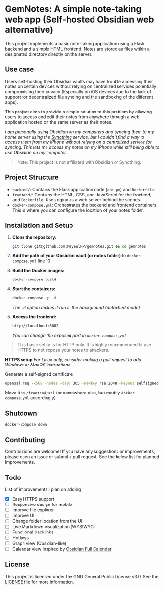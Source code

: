 # GemNotes: A simple note-taking web app (Self-hosted Obsidian web alternative)

This project implements a basic note-taking application using a Flask backend and a simple HTML frontend.  Notes are stored as files within a designated directory directly on the server.

## Use case

Users self-hosting their Obsidian vaults may have trouble accessing their notes on certain devices without relying on centralized services potentially compromising their privacy (Especially on iOS devices due to the lack of support for decentralized file syncing and the sandboxing of the different apps).

This project aims to provide a simple solution to this problem by allowing users to access and edit their notes from anywhere through a web application hosted on the same server as their notes.

*I am personally using Obsidian on my computers and syncing them to my home server using the [Syncthing](https://syncthing.net/) service, but I couldn't find a way to access them from my iPhone without relying on a centralized service for syncing. This lets me access my notes on my iPhone while still being able to use Obsidian on my computer.*

> Note: This project is not affiliated with Obsidian or Syncthing.

## Project Structure

* `backend/`: Contains the Flask application code (`api.py`) and `Dockerfile`.
* `frontend/`: Contains the HTML, CSS, and JavaScript for the frontend, and `Dockerfile`. Uses nginx as a web server behind the scenes.
* `docker-compose.yml`: Orchestrates the backend and frontend containers. This is where you can configure the location of your notes folder.


## Installation and Setup

1. **Clone the repository:**
   ```bash
   git clone git@github.com:MayeulHP/gemnotes.git && cd gemnotes
   ```

2. **Add the path of your Obsidian vault (or notes folder)**
   In `docker-compose.yml` line 10

3. **Build the Docker images:**
   ```bash
   docker-compose build
   ```

4. **Start the containers:**
   ```bash
   docker-compose up -d
   ```
   *The `-d` option makes it run in the background (detached mode)*

5. **Access the frontend:**
   ```bash
   http://localhost:8082
   ```
   *You can change the exposed port in `docker-compose.yml`*

> This basic setup is for HTTP only. It is highly recommended to use HTTPS to not expose your notes to attackers.

**HTTPS setup**
*For Linux only, consider making a pull request to add Windows or MacOS instructions*

Generate a self-signed certificate
```bash
openssl req -x509 -nodes -days 365 -newkey rsa:2048 -keyout selfsigned.key -out selfsigned.crt
```

Move it to `/frontend/ssl` (or somewhere else, but modify `docker-compose.yml` accordingly)

## Shutdown

```bash
docker-compose down
```

## Contributing

Contributions are welcome! If you have any suggestions or improvements, please open an issue or submit a pull request. See the below list for planned improvements.

## Todo

List of improvements I plan on adding

- [x] Easy HTTPS support
- [ ] Responsive design for mobile
- [ ] Improve file explorer
- [ ] Improve UI
- [ ] Change folder location from the UI
- [ ] Live Markdown visualization (WYSIWYG)
- [ ] Functional backlinks
- [ ] Hotkeys
- [ ] Graph view (Obsidian-like)
- [ ] Calendar view inspired by [Obsidian Full Calendar](https://github.com/obsidian-community/obsidian-full-calendar)

## License

This project is licensed under the GNU General Public License v3.0. See the [LICENSE](LICENSE) file for more information.
